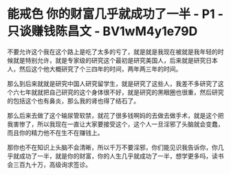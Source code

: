 # 能戒色 你的财富几乎就成功了一半 - P1 - 只谈赚钱陈昌文 - BV1wM4y1e79D

不要允许这个我在这个路上是吃了太多的亏了，就是就是我现在被就是我年轻的时候就是特别允许，就是专家级的研究这个最初是研究美国人，后来就是研究日本人，然后这个他大概研究了个三四年的时间，两年两三年的时间。

那么到后来就就是研究中国人研究留学生，就是研究了这些人，我差不多研究了这个六七年就就把自己研究的这个身体很不好，就是研究的黑眼圈也很重，然后研究的包括这个也有鼻炎，那么我的肾也得了结石了。

那么后来去做了这个输尿管软禁，就花了很多钱啊妈的去做去做手术，就是这个把我害惨了，所以我现在一直让大家要接受这个，这个人一旦淫邪了头脑就会变蠢，而且你的精力他不在生不在赚钱上。

那你也不在知识上头脑不会清晰，所以千万不要淫邪，你们能见识我告诉你，你几乎就成功了一半，就是你的财富，你的人生几乎就成功了一半，想学更多吗，读书会三百九十万，高级询求签诊。

